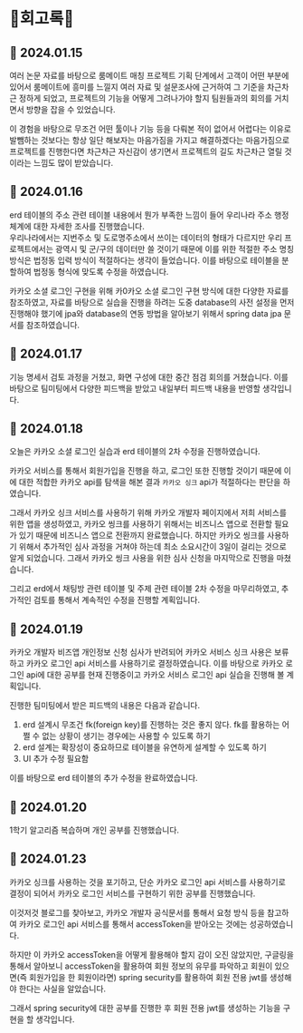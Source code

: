 # 🎈회고록🎈
## 📖 2024.01.15  
여러 논문 자료를 바탕으로 룸메이트 매칭 프로젝트 기획 단계에서 고객이 어떤 부분에 있어서 룸메이트에 흥미를 느낄지 여러 자료 및 설문조사에 근거하여 그 기준을 차근차근 정하게 되었고, 프로젝트의 기능을 어떻게 그려나가야 할지 팀원들과의 회의를 거치면서 방향을 잡을 수 있었습니다.

이 경험을 바탕으로 무조건 어떤 툴이나 기능 등을 다뤄본 적이 없어서 어렵다는 이유로 발뺌하는 것보다는 항상 일단 해보자는 마음가짐을 가지고 해결하겠다는 마음가짐으로 프로젝트를 진행한다면 차근차근 자신감이 생기면서 프로젝트의 길도 차근차근 열릴 것이라는 느낌도 많이 받았습니다.

## 📖 2024.01.16  
erd 테이블의 주소 관련 테이블 내용에서 뭔가 부족한 느낌이 들어 우리나라 주소 행정 체계에 대한 자세한 조사를 진행했습니다.  
우리나라에서는 지번주소 및 도로명주소에서 쓰이는 데이터의 형태가 다르지만 우리 프로젝트에서는 광역시 및 군/구의 데이터만 쓸 것이기 때문에 이를 위한 적절한 주소 명칭 방식은 법정동 입력 방식이 적절하다는 생각이 들었습니다. 이를 바탕으로 테이블을 분할하여 법정동 형식에 맞도록 수정을 하였습니다.  

카카오 소셜 로그인 구현을 위해 카0카오 소셜 로그인 구현 방식에 대한 다양한 자료를 참조하였고, 자료를 바탕으로 실습을 진행을 하려는 도중 database의 사전 설정을 먼저 진행해야 했기에 jpa와 database의 연동 방법을 알아보기 위해서 spring data jpa 문서를 참조하였습니다.  

## 📖 2024.01.17
기능 명세서 검토 과정을 거쳤고, 화면 구성에 대한 중간 점검 회의를 거쳤습니다.
이를 바탕으로 팀미팅에서 다양한 피드백을 받았고 내일부터 피드백 내용을 반영할 생각입니다.  

## 📖 2024.01.18
오늘은 카카오 소셜 로그인 실습과 erd 테이블의 2차 수정을 진행하였습니다.

카카오 서비스를 통해서 회원가입을 진행을 하고, 로그인 또한 진행할 것이기 때문에 이에 대한 적합한 카카오 api를 탐색을 해본 결과 `카카오 싱크` api가 적절하다는 판단을 하였습니다.

그래서 카카오 싱크 서비스를 사용하기 위해 카카오 개발자 페이지에서 저희 서비스를 위한 앱을 생성하였고, 카카오 씽크를 사용하기 위해서는 비즈니스 앱으로 전환할 필요가 있기 때문에 비즈니스 앱으로 전환까지 완료했습니다. 하지만 카카오 씽크를 사용하기 위해서 추가적인 심사 과정을 거쳐야 하는데 최소 소요시간이 3일이 걸리는 것으로 알게 되었습니다. 그래서 카카오 씽크 사용을 위한 심사 신청을 마지막으로 진행을 마쳤습니다.

그리고 erd에서 채팅방 관련 테이블 및 주제 관련 테이블 2차 수정을 마무리하였고, 추가적인 검토를 통해서 계속적인 수정을 진행할 계획입니다.

## 📖 2024.01.19
카카오 개발자 비즈앱 개인정보 신청 심사가 반려되어 카카오 서비스 싱크 사용은 보류하고 카카오 로그인 api 서비스를 사용하기로 결정하였습니다.
이를 바탕으로 카카오 로그인 api에 대한 공부를 현재 진행중이고 카카오 서비스 로그인 api 실습을 진행해 볼 계획입니다.

진행한 팀미팅에서 받은 피드백의 내용은 다음과 같습니다.
1. erd 설계시 무조건 fk(foreign key)를 진행하는 것은 좋지 않다. fk를 활용하는 어쩔 수 없는 상황이 생기는 경우에는 사용할 수 있도록 하기 
2. erd 설계는 확장성이 중요하므로 테이블을 유연하게 설계할 수 있도록 하기
3. UI 추가 수정 필요함

이를 바탕으로 erd 테이블의 추가 수정을 완료하였습니다.  

## 📖 2024.01.20
1학기 알고리즘 복습하며 개인 공부를 진행했습니다.   

## 📖 2024.01.23  
카카오 싱크를 사용하는 것을 포기하고, 단순 카카오 로그인 api 서비스를 사용하기로 결정이 되어서 카카오 로그인 서비스를 구현하기 위한 공부를 진행했습니다.

이것저것 블로그를 찾아보고, 카카오 개발자 공식문서를 통해서 요청 방식 등을 참고하여 카카오 로그인 api 서비스를 통해서 accessToken을 받아오는 것에는 성공하였습니다.

하지만 이 카카오 accessToken을 어떻게 활용해야 할지 감이 오진 않았지만, 구글링을 통해서 알아보니 accessToken을 활용하여 회원 정보의 유무를 파악하고 회원이 있으면(즉 회원가입을 한 회원이라면) spring security를 활용하여 회원 전용 jwt를 생성해야 한다는 사실을 알았습니다.

그래서 spring security에 대한 공부를 진행한 후 회원 전용 jwt를 생성하는 기능을 구현을 할 생각입니다.  
